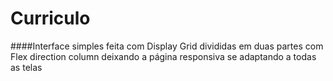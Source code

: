 # Curriculo
####Interface simples feita com Display Grid divididas em duas partes com Flex direction column deixando a página responsiva se adaptando a todas as telas

